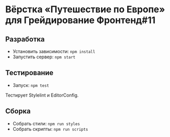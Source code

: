 # Вёрстка «Путешествие по Европе» для Грейдирование Фронтенд#11

## Разработка

- Установить зависимости: `npm install`
- Запустить сервер: `npm start`

## Тестирование

- Запуск: `npm test`

Тестирует Stylelint и EditorConfig.

## Сборка

- Собрать стили: `npm run styles`
- Собрать скрипты: `npm run scripts`
